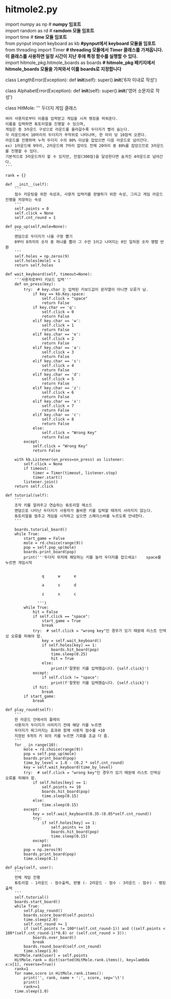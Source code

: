 # hitmole2.py
import numpy as np # __numpy 임포트__  
import random as rd # __ramdom 모듈 임포트__  
import time # __time 모듈 임포트__  
from pynput import keyboard as kb __#pynput에서 keyboard 모듈을 임포트__   
from threading import Timer __# threading 모듈에서 Timer 클래스를 가져옵니다. 이 클래스를 사용하면 일정 시간이 지난 후에 특정 함수를 실행할 수 있다.__  
import hitmole_pkg.hitmole_boards as boards __# hitmole_pkg 패키지에서 hitmole_boards 모듈을 가져와서 이를 boards로 지정합니다__  

class LengthError(Exception):
    def __init__(self):
        super().__init__('6자 이내로 작성')

class AlphabetError(Exception):
    def __init__(self):
        super().__init__('영어 소문자로 작성')

class HitMole:
    '''
    두더지 게임 클래스

    여러 사용자로부터 이름을 입력받고 게임을 시켜 랭킹을 띄워준다.
    이름을 입력하면 튜토리얼을 진행할 수 있으며,
    게임은 총 3라운드 구성으로 라운드를 올라갈수록 두더지가 빨리 숨는다.
    각 라운드에서 10마리의 두더지가 무작위로 나타나며, 한 마리 당 10점씩 오른다.
    라운드를 진행하며 누적 두더지 수의 80% 이상을 잡았으면 다음 라운드로 넘어간다.
    ex) 1라운드에 9마리, 2라운드에 7마리 잡아도 전체 20마리 중 80%를 잡았으므로 3라운드를 진행할 수 있다.
    기본적으로 3라운드까지 할 수 있지만, 만점(300점)을 달성한다면 숨겨진 4라운드로 넘어간다.
    '''
    
    rank = {}

    def __init__(self):
        '''
        점수 카운팅을 위한 속성과, 사용자 입력키를 판별하기 위한 속성, 그리고 게임 라운드 진행을 저장하는 속성
        '''
        self.points = 0
        self.click = None
        self.cnt_round = 1
        
    def pop_up(self,mole=None):
        '''
        랜덤으로 두더지가 나올 구멍 뽑기
        0부터 8까지의 숫자 중 하나를 뽑아 그 수만 1이고 나머지는 0인 일차원 숫자 행렬 반환
        '''
        self.holes = np.zeros(9)
        self.holes[mole] = 1
        return self.holes

    def wait_keyboard(self, timeout=None):
        '''사용자로부터 키보드 입력'''
        def on_press(key):
            try:  # key.char 는 입력된 키보드값이 문자열이 아니면 오류가 남.
                if key == kb.Key.space:
                    self.click = "space"
                    return False
                if key.char == 'q':
                    self.click = 0
                    return False
                elif key.char == 'w':
                    self.click = 1
                    return False
                elif key.char == 'e':
                    self.click = 2
                    return False
                elif key.char == 'a':
                    self.click = 3
                    return False
                elif key.char == 's':
                    self.click = 4
                    return False
                elif key.char == 'd':
                    self.click = 5
                    return False
                elif key.char == 'z':
                    self.click = 6
                    return False
                elif key.char == 'x':
                    self.click = 7
                    return False
                elif key.char == 'c':
                    self.click = 8
                    return False
                else:
                    self.click = "Wrong Key"
                    return False
            except:
                self.click = "Wrong Key"
                return False

        with kb.Listener(on_press=on_press) as listener:
            self.click = None
            if timeout:
                timer = Timer(timeout, listener.stop)
                timer.start()
            listener.join()
        return self.click
    
    def tutorial(self):
        '''
        조작 키를 알려주고 연습하는 튜토리얼 메소드
        랜덤으로 나타난 두더지가 사용자가 올바른 키를 입력할 때까지 사라지지 않는다.
        튜토리얼을 멈추고 게임을 시작하고 싶으면 스페이스바를 누르도록 안내한다.
        '''

        boards.tutorial_board()
        while True:
            start_game = False
            mole = rd.choice(range(9))
            pop = self.pop_up(mole)
            boards.print_board(pop)
            print('''두더지 위치에 해당하는 키를 눌러 두더지를 잡으세요!    space를 누르면 게임시작
                  

                    q      w      e
                  
                    a      s      d
                  
                    z      x      c
                  
                  ''')
            while True:
                hit = False
                if self.click == "space":
                    start_game = True
                    break
                try:  # self.click = "wrong key"인 경우가 있기 때문에 리스트 인덱싱 오류를 피해야 함.
                    key = self.wait_keyboard()
                    if self.holes[key] == 1:
                        boards.hit_board(pop)
                        time.sleep(0.25)
                        hit = True
                    else:
                        print(f'잘못된 키를 입력했습니다. {self.click}')
                except:
                    if self.click != "space":
                        print(f'잘못된 키를 입력했습니다. {self.click}')
                if hit:
                    break
            if start_game:
                break

    def play_round(self):
        '''
        한 라운드 안에서의 플레이
        사용자가 두더지가 사라지기 전에 해당 키를 누르면
        두더지가 찌그러지는 효과와 함께 사용자 점수를 +10
        지정된 9개의 키 외의 키를 누르면 기회를 조금 더 줌.
        '''
        for _ in range(10):
            mole = rd.choice(range(9))
            pop = self.pop_up(mole)
            boards.print_board(pop)
            time_by_level = 1.0 - (0.2 * self.cnt_round)
            key = self.wait_keyboard(time_by_level)
            try:  # self.click = "wrong key"인 경우가 있기 때문에 리스트 인덱싱 오류를 피해야 함.
                if self.holes[key] == 1:
                    self.points += 10
                    boards.hit_board(pop)
                    time.sleep(0.15)
                else:
                    time.sleep(0.15)
            except:
                key = self.wait_keyboard(0.35-(0.05*self.cnt_round))
                try:
                    if self.holes[key] == 1:
                        self.points += 10
                        boards.hit_board(pop)
                        time.sleep(0.15)
                except:
                    pass
            pop = np.zeros(9)
            boards.print_board(pop)
            time.sleep(0.1)

    def play(self, user):
        '''
        전체 게임 진행
        튜토리얼 - 1라운드 - 점수출력, 판별 (- 2라운드 - 점수 - 3라운드 - 점수) - 랭킹출력
        '''
        self.tutorial()
        boards.start_board()
        while True:
            self.play_round()
            boards.score_board(self.points)
            time.sleep(2.0)
            self.cnt_round += 1
            if (self.points != 100*(self.cnt_round-1)) and ((self.points < 100*(self.cnt_round-1)*0.8) or (self.cnt_round > 3)):
                boards.over_board()
                break
            boards.round_board(self.cnt_round)
            time.sleep(1.0)
        HitMole.rank[user] = self.points
        HitMole.rank = dict(sorted(HitMole.rank.items(), key=lambda x:x[1], reverse=True))
        rank=1
        for name,score in HitMole.rank.items():
            print('', rank, name + ':', score, sep='\t')
            print()
            rank+=1
        time.sleep(1.0)
